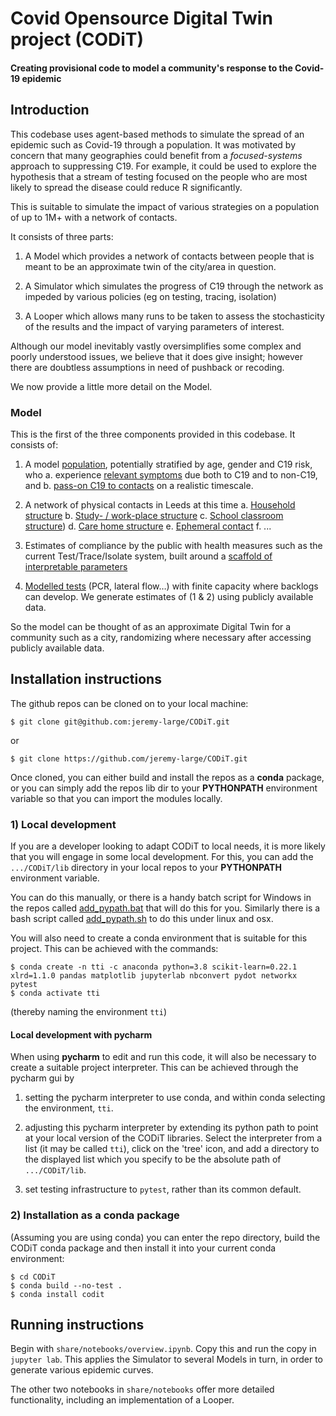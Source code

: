 #  Covid Opensource Digital Twin project (CODiT)

#### Creating provisional code to model a community's response to the Covid-19 epidemic

## Introduction

This codebase uses agent-based methods to simulate the spread of an epidemic such as Covid-19 through a population.
It was motivated by concern that many geographies could benefit from a _focused-systems_ approach to suppressing C19. 
For example, it could be used to explore the hypothesis that a stream of testing focused on the people who are most likely 
to spread the disease could reduce R significantly. 

This is suitable to simulate the impact of various strategies on a population of up to 1M+ with a network of contacts.  

It consists of three parts:

1. A Model which provides a network of contacts between people that is meant to be an approximate twin of the city/area in question.

1. A Simulator which simulates the progress of C19 through the network as impeded by various policies (eg on testing, tracing, isolation)

1. A Looper which allows many runs to be taken to assess the stochasticity of the results and the impact of varying parameters of interest.


Although our model inevitably vastly oversimplifies some complex and poorly understood issues, 
we believe that it does give insight; however there are doubtless assumptions in need of pushback or recoding. 

We now provide a little more detail on the Model.

### Model
This is the first of the three components provided in this codebase. It consists of:

1.	A model [population](https://github.com/jeremy-large/CODiT/blob/master/lib/codit/population/networks/city.py#L13), 
potentially stratified by age, gender and C19 risk, who
a.	experience [relevant symptoms](https://github.com/jeremy-large/CODiT/blob/master/lib/codit/population/covid.py#L37) 
due both to C19 and to non-C19, and 
b.	[pass-on C19 to contacts](https://github.com/jeremy-large/CODiT/blob/master/lib/codit/population/person.py#L38) on a realistic timescale.

2.	A network of physical contacts in Leeds at this time
a.	[Household structure](https://github.com/jeremy-large/CODiT/blob/master/lib/codit/population/networks/city_config/typical_households.py#L8)
b.	[Study- / work-place structure](https://github.com/jeremy-large/CODiT/blob/master/lib/codit/population/networks/city.py#L123)
c.  [School classroom structure](https://github.com/jeremy-large/CODiT/blob/master/lib/codit/population/networks/city.py#L73))
d.  [Care home structure](https://github.com/jeremy-large/CODiT/blob/master/lib/codit/population/networks/city.py#L44)
e.	[Ephemeral contact](https://github.com/jeremy-large/CODiT/blob/master/lib/codit/population/networks/city.py#L22)
f.  ...

3.	Estimates of compliance by the public with health measures such as the current Test/Trace/Isolate system, 
built around a [scaffold of interpretable parameters](https://github.com/jeremy-large/CODiT/blob/master/lib/codit/config.py)

4.	[Modelled tests](https://github.com/jeremy-large/CODiT/blob/master/lib/codit/society/test.py) (PCR, lateral flow…) with finite capacity where backlogs can develop.
We generate estimates of (1 & 2) using publicly available data. 

So the model can be thought of as an approximate Digital Twin for a community such as a city, 
randomizing where necessary after accessing publicly available data. 

## Installation instructions

The github repos can be cloned on to your local machine:
```
$ git clone git@github.com:jeremy-large/CODiT.git
```
or
```
$ git clone https://github.com/jeremy-large/CODiT.git
```
Once cloned, you can either build and install the repos as a **conda** package, or you can simply add the repos lib dir to 
your **PYTHONPATH** environment variable so that you can import the modules locally.

### 1) Local development

If you are a developer looking to adapt CODiT to local needs, it is more likely that you will engage in some
local development. 
For this, you can add the `.../CODiT/lib` directory in your local repos to your **PYTHONPATH** environment variable.  

You can do this manually, or there is a handy batch script for Windows in the repos called 
[add_pypath.bat](https://github.com/jeremy-large/CODiT/blob/master/add_pypath.bat) that will do this for you.
Similarly there is a bash script called 
[add_pypath.sh](https://github.com/jeremy-large/CODiT/blob/master/add_pypath.sh) to do this under linux and osx.

You will also need to create a conda environment that is suitable for this project. 
This can be achieved with the commands:

```
$ conda create -n tti -c anaconda python=3.8 scikit-learn=0.22.1 xlrd=1.1.0 pandas matplotlib jupyterlab nbconvert pydot networkx pytest
$ conda activate tti
```

(thereby naming the environment `tti`)

#### Local development with pycharm

When using **pycharm** to edit and run this code, it will also be necessary to create a suitable project interpreter. 
This can be achieved through the pycharm gui by

1. setting the pycharm interpreter to use conda, and within conda selecting the environment, `tti`.

1. adjusting this pycharm interpreter by extending its python path to point at your local version of the CODiT libraries.
Select the interpreter from a list (it may be called `tti`), click on the 'tree' icon, 
and add a directory to the displayed list which you specify to be the absolute path 
of `.../CODiT/lib`. 
 
1. set testing infrastructure to `pytest`, rather than its common default.

### 2) Installation as a conda package

(Assuming you are using conda) you can enter the repo directory, 
build the CODiT conda package and then install it into your current conda environment:
```
$ cd CODiT
$ conda build --no-test .
$ conda install codit
```
## Running instructions

Begin with `share/notebooks/overview.ipynb`. Copy this and run the copy in `jupyter lab`.
This applies the Simulator to several Models in turn, in order to generate various epidemic curves.

The other two notebooks in `share/notebooks` offer more detailed functionality, 
including an implementation of a Looper.
